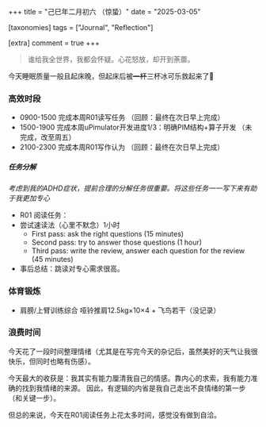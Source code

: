 +++
title = "己巳年二月初六 （惊蛰）"
date = "2025-03-05"

[taxonomies]
tags = ["Journal", "Reflection"]

[extra]
comment = true
+++

> 谁给我全世界，我都会怀疑。心花怒放，却开到荼蘼。

今天睡眠质量一般且起床晚，但起床后被~~一杯~~三杯冰可乐救起来了🤗

### 高效时段
- 0900-1500 完成本周R01读写任务 （回顾：最终在次日早上完成）
- 1500-1900 完成本周uPimulator开发进度1/3：明确PIM结构+算子开发 （未完成，改至周五）
- 2100-2300 完成本周R01写作认为 （回顾：最终在次日早上完成）

##### 任务分解
_考虑到我的ADHD症状，提前合理的分解任务很重要。将这些任务一一写下来有助于我更加专心_
- R01 阅读任务：
- 尝试速读法（心里不默念）1小时
    - First pass: ask the right questions (15 minutes)
    - Second pass: try to answer those questions (1 hour)
    - Third pass: write the review, answer each question for the review (45 minutes)
- 事后总结：跳读对专心需求很高。

### 体育锻炼
- 肩膀/上臂训练综合 哑铃推肩12.5kg×10×4 + 飞鸟若干（没记录）

### 浪费时间
今天花了一段时间整理情绪（尤其是在写完今天的杂记后，虽然美好的天气让我很快乐，但同时也略有伤感）。

今天最大的收获是：我其实有能力厘清我自己的情感。靠内心的求索，我有能力准确的找到我情绪的来源。
因此，有逻辑的内省是我自己走出不良情绪的第一步（和关键一步）。

但总的来说，今天在R01阅读任务上花太多时间，感觉没有做到自洽。
